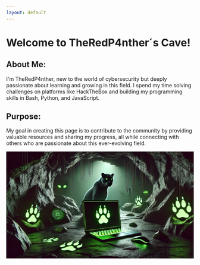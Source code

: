 ```yaml
---
layout: default
---
```


# Welcome to TheRedP4nther´s Cave!

## About Me:

I'm TheRedP4nther, new to the world of cybersecurity but deeply passionate about learning and growing in this field. I spend my time solving challenges on platforms like HackTheBox and building my programming skills in Bash, Python, and JavaScript.

## Purpose:

My goal in creating this page is to contribute to the community by providing valuable resources and sharing my progress, all while connecting with others who are passionate about this ever-evolving field.

![banner_image](../assets/images/banner_blog.png)
